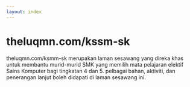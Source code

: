 ```yaml
---
layout: index
---
```


# theluqmn.com/kssm-sk

theluqmn.com/ksmm-sk merupakan laman sesawang yang direka khas untuk membantu murid-murid SMK yang memilih mata pelajaran elektif Sains Komputer bagi tingkatan 4 dan 5. pelbagai bahan, aktiviti, dan penerangan lanjut boleh didapati di laman sesawang ini.

